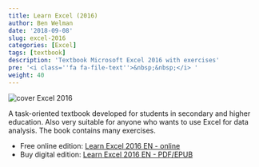 ```yaml
---
title: Learn Excel (2016)
author: Ben Welman
date: '2018-09-08'
slug: excel-2016
categories: [Excel]
tags: [textbook]
description: 'Textbook Microsoft Excel 2016 with exercises'
pre: '<i class=''fa fa-file-text''>&nbsp;&nbsp;</i> '
weight: 40
---
```


![cover Excel 2016](/img/cover_excel_en_h120.png)

A task-oriented textbook developed for students in secondary and higher education. Also very suitable for anyone who wants to use Excel for data analysis. The book contains many exercises.

-  Free online edition: [Learn Excel 2016 EN - online](https://learnexcel.netlify.com)
-  Buy digital edition: [Learn Excel 2016 EN -  PDF/EPUB](https://gum.co/Ovtymt)
